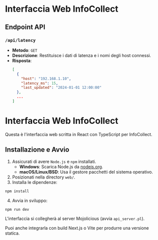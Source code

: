 # Interfaccia Web InfoCollect

## Endpoint API

### `/api/latency`
- **Metodo**: `GET`
- **Descrizione**: Restituisce i dati di latenza e i nomi degli host connessi.
- **Risposta**:
  ```json
  [
    {
      "host": "192.168.1.10",
      "latency_ms": 15,
      "last_updated": "2024-01-01 12:00:00"
    },
    ...
  ]
  ```

# Interfaccia Web InfoCollect

Questa è l'interfaccia web scritta in React con TypeScript per InfoCollect.

## Installazione e Avvio

1. Assicurati di avere `Node.js` e `npm` installati.
   - **Windows**: Scarica Node.js da [nodejs.org](https://nodejs.org).
   - **macOS/Linux/BSD**: Usa il gestore pacchetti del sistema operativo.
2. Posizionati nella directory `web/`.
3. Installa le dipendenze:

```bash
npm install
```

4. Avvia in sviluppo:

```bash
npm run dev
```

L'interfaccia si collegherà al server Mojolicious (avvia `api_server.pl`).

Puoi anche integrarla con build Next.js o Vite per produrre una versione statica.
